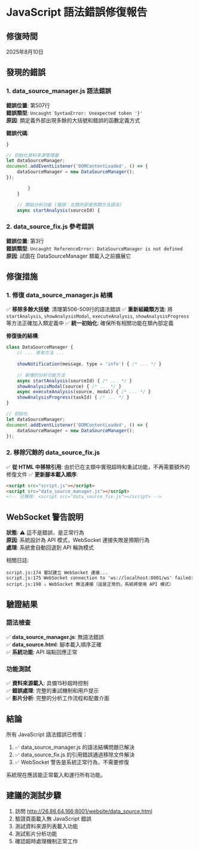 # JavaScript 語法錯誤修復報告

## 修復時間
2025年8月10日

## 發現的錯誤

### 1. data_source_manager.js 語法錯誤
**錯誤位置**: 第507行  
**錯誤類型**: `Uncaught SyntaxError: Unexpected token '}'`  
**原因**: 類定義外部出現多餘的大括號和錯誤的函數定義方式

**錯誤代碼**:
```javascript
}

// 初始化資料來源管理器
let dataSourceManager;
document.addEventListener('DOMContentLoaded', () => {
    dataSourceManager = new DataSourceManager();
});

        }
    }

    // 開始分析功能 (錯誤：在類外部使用類方法語法)
    async startAnalysis(sourceId) {
```

### 2. data_source_fix.js 參考錯誤
**錯誤位置**: 第3行  
**錯誤類型**: `Uncaught ReferenceError: DataSourceManager is not defined`  
**原因**: 試圖在 DataSourceManager 類載入之前擴展它

## 修復措施

### 1. 修復 data_source_manager.js 結構
✅ **移除多餘大括號**: 清理第506-509行的語法錯誤
✅ **重新組織類方法**: 將 `startAnalysis`, `showAnalysisModal`, `executeAnalysis`, `showAnalysisProgress` 等方法正確加入類定義中
✅ **統一初始化**: 確保所有相關功能在類內部定義

**修復後的結構**:
```javascript
class DataSourceManager {
    // ... 原有方法 ...
    
    showNotification(message, type = 'info') { /* ... */ }
    
    // 新增的分析功能方法
    async startAnalysis(sourceId) { /* ... */ }
    showAnalysisModal(source) { /* ... */ }
    async executeAnalysis(source, modal) { /* ... */ }
    showAnalysisProgress(taskId) { /* ... */ }
}

// 初始化
let dataSourceManager;
document.addEventListener('DOMContentLoaded', () => {
    dataSourceManager = new DataSourceManager();
});
```

### 2. 移除冗餘的 data_source_fix.js
✅ **從 HTML 中移除引用**: 由於已在主類中實現超時和重試功能，不再需要額外的修復文件
✅ **更新腳本載入順序**: 
```html
<script src="script.js"></script>
<script src="data_source_manager.js"></script>
<!-- 已移除: <script src="data_source_fix.js"></script> -->
```

## WebSocket 警告說明

**狀態**: ⚠️ 這不是錯誤，是正常行為  
**原因**: 系統設計為 API 模式，WebSocket 連接失敗是預期行為  
**處理**: 系統會自動回退到 API 輪詢模式

相關日誌:
```
script.js:174 嘗試建立 WebSocket 連接...
script.js:175 WebSocket connection to 'ws://localhost:8001/ws' failed: 
script.js:198 ⚠️ WebSocket 無法連接（這是正常的，系統將使用 API 模式）
```

## 驗證結果

### 語法檢查
✅ **data_source_manager.js**: 無語法錯誤  
✅ **data_source.html**: 腳本載入順序正確  
✅ **系統功能**: API 端點回應正常

### 功能測試
✅ **資料來源載入**: 具備15秒超時控制  
✅ **錯誤處理**: 完整的重試機制和用戶提示  
✅ **影片分析**: 完整的分析工作流程和配置介面

## 結論

所有 JavaScript 語法錯誤已修復：
1. ✅ data_source_manager.js 的語法結構問題已解決
2. ✅ data_source_fix.js 的引用錯誤通過移除文件解決
3. ✅ WebSocket 警告是系統正常行為，不需要修復

系統現在應該能正常載入和運行所有功能。

## 建議的測試步驟

1. 訪問 http://26.86.64.166:8001/website/data_source.html
2. 驗證頁面載入無 JavaScript 錯誤
3. 測試資料來源列表載入功能
4. 測試影片分析功能
5. 確認超時處理機制正常工作
